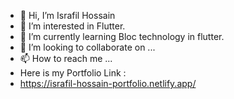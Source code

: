 - 👋 Hi, I’m Israfil Hossain
- 👀 I’m interested in Flutter.
- 🌱 I’m currently learning Bloc technology in flutter.
- 💞️ I’m looking to collaborate on ...
- 📫 How to reach me ...
- Here is my Portfolio Link : 
- https://israfil-hossain-portfolio.netlify.app/

<!---
jony166091/jony166091 is a ✨ special ✨ repository because its `README.md` (this file) appears on your GitHub profile.
You can click the Preview link to take a look at your changes.
--->
